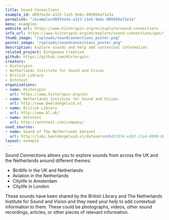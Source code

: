 ```yaml
---
title: Sound Connections
example_id: d897ee3e-a323-11e5-9e6c-005056a71e3a
permalink: "/example/d897ee3e-a323-11e5-9e6c-005056a71e3a"
menu: examples
website_url: https://www.historypin.org/en/explore/sound-connections
info_url: https://www.historypin.org/en/explore/sound-connections/geo/51.916308,5.291266,5/bounds/39.502965,-6.354242,61.647501,16.936774/project/about
thumb_image: "/uploads/soundconnections_poster.png"
poster_image: "/uploads/soundconnections_poster.png"
description: Explore sounds and help add contextual information
related_project: Europeana Creative
github: https://github.com/Historypin
creators:
- Historypin
- Netherlands Institute for Sound and Vision
- British Library
- Ontotext
organizations:
- name: Historypin
  url: https://www.historypin.org/en/
- name: Netherlands Institute for Sound and Vision
  url: http://www.beeldengeluid.nl
- name: British Library
  url: http://www.bl.uk/
- name: Ontotext
  url: http://ontotext.com/company/
used_sources:
- name: Sound of The Netherlands dataset
  url: http://labs.beeldengeluid.nl/datasets#dbd17834-edb3-11e4-8099-005056a71e3a
layout: example
---
```


Sound Connections allows you to explore sounds from across the UK and the Netherlands around different themes:

*   Birdlife in the UK and Netherlands
*   Aviation in the Netherlands
*   Citylife in Amsterdam
*   Citylife in London

These sounds have been shared by the British Library and The Netherlands Institute for Sound and Vision and they need your help to add contextual information to them. These could be photographs, videos, other sound recordings, articles, or other pieces of relevant information.
